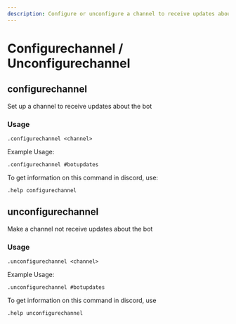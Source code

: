 ```yaml
---
description: Configure or unconfigure a channel to receive updates about the bot!
---
```


# Configurechannel / Unconfigurechannel

## configurechannel

Set up a channel to receive updates about the bot

### Usage

```text
.configurechannel <channel>
```

Example Usage:

`.configurechannel #botupdates`

To get information on this command in discord, use:

`.help configurechannel`

## unconfigurechannel

Make a channel not receive updates about the bot

### Usage

```text
.unconfigurechannel <channel>
```

Example Usage:

`.unconfigurechannel #botupdates`

To get information on this command in discord, use

`.help unconfigurechannel`

